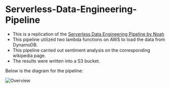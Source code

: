 # Serverless-Data-Engineering-Pipeline

* This is a replication of the [Serverless Data Engineering Pipeline by Noah](https://github.com/noahgift/awslambda)
* This pipeline utilized two lambda functions on AWS to load the data from DynamoDB.
* This pipeline carried out sentiment analysis on the corresponding wikipedia page. 
* The results were written into a S3 bucket.

Below is the diagram for the pipeline:

![Overview](https://camo.githubusercontent.com/bb29cd924f9eb66730bbf7b0ed069a6ae03d2f1a/68747470733a2f2f757365722d696d616765732e67697468756275736572636f6e74656e742e636f6d2f35383739322f35353335343438332d62616537616638302d353437612d313165392d393930392d6135363231323531303635622e706e67)

